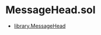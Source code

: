 # MessageHead.sol

<!-- START_INDEX -->
- [library.MessageHead](./library.MessageHead.md)
<!-- END_INDEX -->
